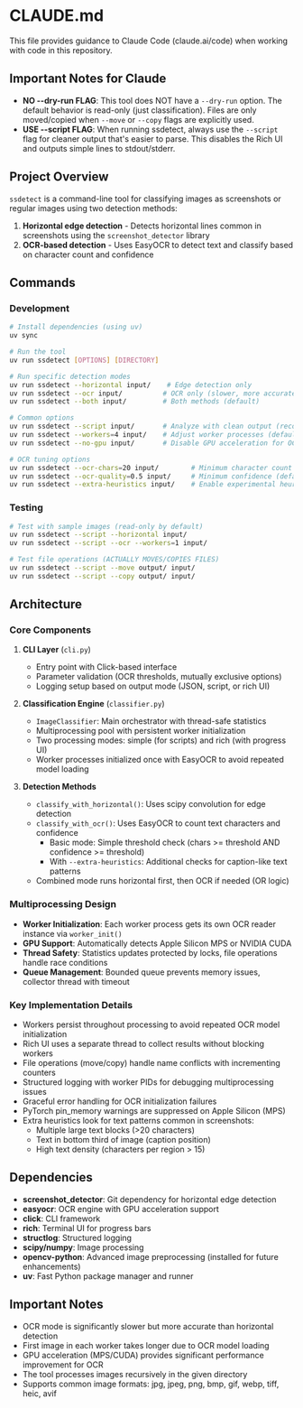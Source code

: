 # CLAUDE.md

This file provides guidance to Claude Code (claude.ai/code) when working with code in this repository.

## Important Notes for Claude

- **NO --dry-run FLAG**: This tool does NOT have a `--dry-run` option. The default behavior is read-only (just classification). Files are only moved/copied when `--move` or `--copy` flags are explicitly used.
- **USE --script FLAG**: When running ssdetect, always use the `--script` flag for cleaner output that's easier to parse. This disables the Rich UI and outputs simple lines to stdout/stderr.

## Project Overview

`ssdetect` is a command-line tool for classifying images as screenshots or regular images using two detection methods:

1. **Horizontal edge detection** - Detects horizontal lines common in screenshots using the `screenshot_detector` library
2. **OCR-based detection** - Uses EasyOCR to detect text and classify based on character count and confidence

## Commands

### Development

```bash
# Install dependencies (using uv)
uv sync

# Run the tool
uv run ssdetect [OPTIONS] [DIRECTORY]

# Run specific detection modes
uv run ssdetect --horizontal input/    # Edge detection only
uv run ssdetect --ocr input/          # OCR only (slower, more accurate)
uv run ssdetect --both input/         # Both methods (default)

# Common options
uv run ssdetect --script input/       # Analyze with clean output (recommended for Claude)
uv run ssdetect --workers=4 input/    # Adjust worker processes (default: 8)
uv run ssdetect --no-gpu input/       # Disable GPU acceleration for OCR

# OCR tuning options
uv run ssdetect --ocr-chars=20 input/        # Minimum character count (default: 10)
uv run ssdetect --ocr-quality=0.5 input/     # Minimum confidence (default: 0.6)
uv run ssdetect --extra-heuristics input/    # Enable experimental heuristics
```

### Testing

```bash
# Test with sample images (read-only by default)
uv run ssdetect --script --horizontal input/
uv run ssdetect --script --ocr --workers=1 input/

# Test file operations (ACTUALLY MOVES/COPIES FILES)
uv run ssdetect --script --move output/ input/
uv run ssdetect --script --copy output/ input/
```

## Architecture

### Core Components

1. **CLI Layer** (`cli.py`)
   - Entry point with Click-based interface
   - Parameter validation (OCR thresholds, mutually exclusive options)
   - Logging setup based on output mode (JSON, script, or rich UI)

2. **Classification Engine** (`classifier.py`)
   - `ImageClassifier`: Main orchestrator with thread-safe statistics
   - Multiprocessing pool with persistent worker initialization
   - Two processing modes: simple (for scripts) and rich (with progress UI)
   - Worker processes initialized once with EasyOCR to avoid repeated model loading

3. **Detection Methods**
   - `classify_with_horizontal()`: Uses scipy convolution for edge detection
   - `classify_with_ocr()`: Uses EasyOCR to count text characters and confidence
     - Basic mode: Simple threshold check (chars >= threshold AND confidence >= threshold)
     - With `--extra-heuristics`: Additional checks for caption-like text patterns
   - Combined mode runs horizontal first, then OCR if needed (OR logic)

### Multiprocessing Design

- **Worker Initialization**: Each worker process gets its own OCR reader instance via `worker_init()`
- **GPU Support**: Automatically detects Apple Silicon MPS or NVIDIA CUDA
- **Thread Safety**: Statistics updates protected by locks, file operations handle race conditions
- **Queue Management**: Bounded queue prevents memory issues, collector thread with timeout

### Key Implementation Details

- Workers persist throughout processing to avoid repeated OCR model initialization
- Rich UI uses a separate thread to collect results without blocking workers
- File operations (move/copy) handle name conflicts with incrementing counters
- Structured logging with worker PIDs for debugging multiprocessing issues
- Graceful error handling for OCR initialization failures
- PyTorch pin_memory warnings are suppressed on Apple Silicon (MPS)
- Extra heuristics look for text patterns common in screenshots:
  - Multiple large text blocks (>20 characters)
  - Text in bottom third of image (caption position)
  - High text density (characters per region > 15)

## Dependencies

- **screenshot_detector**: Git dependency for horizontal edge detection
- **easyocr**: OCR engine with GPU acceleration support
- **click**: CLI framework
- **rich**: Terminal UI for progress bars
- **structlog**: Structured logging
- **scipy/numpy**: Image processing
- **opencv-python**: Advanced image preprocessing (installed for future enhancements)
- **uv**: Fast Python package manager and runner

## Important Notes

- OCR mode is significantly slower but more accurate than horizontal detection
- First image in each worker takes longer due to OCR model loading
- GPU acceleration (MPS/CUDA) provides significant performance improvement for OCR
- The tool processes images recursively in the given directory
- Supports common image formats: jpg, jpeg, png, bmp, gif, webp, tiff, heic, avif
